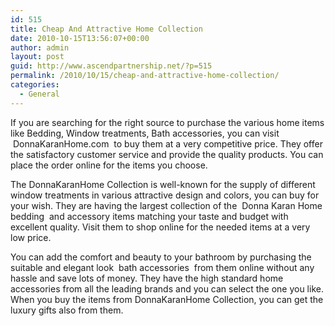 ```yaml
---
id: 515
title: Cheap And Attractive Home Collection
date: 2010-10-15T13:56:07+00:00
author: admin
layout: post
guid: http://www.ascendpartnership.net/?p=515
permalink: /2010/10/15/cheap-and-attractive-home-collection/
categories:
  - General
---
```

If you are searching for the right source to purchase the various home items like Bedding, Window treatments, Bath accessories, you can visit &nbsp;DonnaKaranHome.com&nbsp; to buy them at a very competitive price. They offer the satisfactory customer service and provide the quality products. You can place the order online for the items you choose.

The DonnaKaranHome Collection is well-known for the supply of different window treatments in various attractive design and colors, you can buy for your wish. They are having the largest collection of the &nbsp;Donna Karan Home bedding&nbsp; and accessory items matching your taste and budget with excellent quality. Visit them to shop online for the needed items at a very low price.

You can add the comfort and beauty to your bathroom by purchasing the suitable and elegant look &nbsp;bath accessories&nbsp; from them online without any hassle and save lots of money. They have the high standard home accessories from all the leading brands and you can select the one you like. When you buy the items from DonnaKaranHome Collection, you can get the luxury gifts also from them.